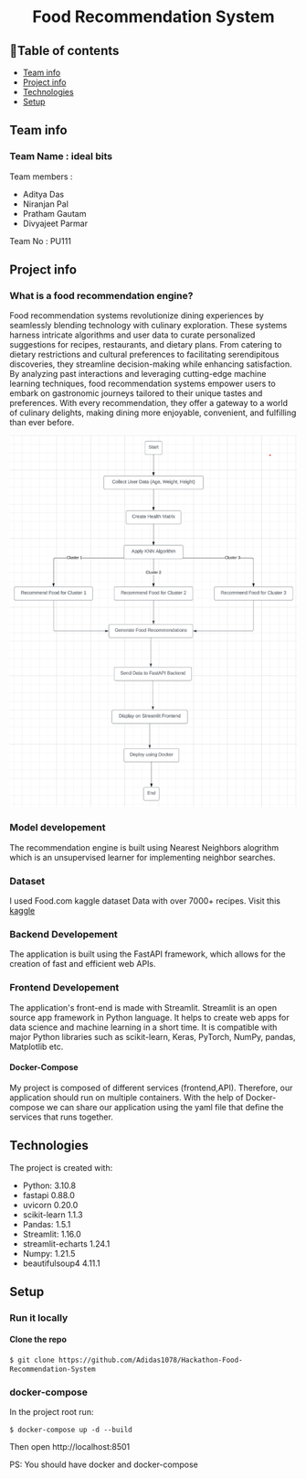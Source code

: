 <h1 align="center">Food Recommendation System</h1>


## :bookmark_tabs:Table of contents
* [Team info](#Team-info)
* [Project info](#Project-info)
* [Technologies](#Technologies)
* [Setup](#setup)

## Team info
### Team Name : ideal bits
Team members : 
* Aditya Das
* Niranjan Pal
* Pratham Gautam
* Divyajeet Parmar

Team No : PU111



## Project info

### What is a food recommendation engine?
Food recommendation systems revolutionize dining experiences by seamlessly blending technology with culinary exploration. These systems harness intricate algorithms and user data to curate personalized suggestions for recipes, restaurants, and dietary plans. From catering to dietary restrictions and cultural preferences to facilitating serendipitous discoveries, they streamline decision-making while enhancing satisfaction. By analyzing past interactions and leveraging cutting-edge machine learning techniques, food recommendation systems empower users to embark on gastronomic journeys tailored to their unique tastes and preferences. With every recommendation, they offer a gateway to a world of culinary delights, making dining more enjoyable, convenient, and fulfilling than ever before.

<div align= "center"><img src="Assets\file_2024-03-15_04.10.43.png" /></div>

### Model developement
The recommendation engine is built using Nearest Neighbors alogrithm which is an unsupervised learner for implementing neighbor searches.

### Dataset
I used Food.com kaggle dataset Data with over 7000+ recipes. Visit this [kaggle](https://www.kaggle.com/datasets/shrutisaxena/food-nutrition-dataset)

### Backend Developement
The application is built using the FastAPI framework, which allows for the creation of fast and efficient web APIs.

### Frontend Developement

The application's front-end is made with Streamlit. Streamlit is an open source app framework in Python language. It helps to create web apps for data science and machine learning in a short time. It is compatible with major Python libraries such as scikit-learn, Keras, PyTorch, NumPy, pandas, Matplotlib etc. 

#### Docker-Compose
My project is composed of different services (frontend,API). Therefore, our application should run on multiple containers. With the help of Docker-compose we can share our application using the yaml file that define the services that runs together.

## Technologies
The project is created with:
* Python: 3.10.8
* fastapi 0.88.0
* uvicorn 0.20.0
* scikit-learn 1.1.3
* Pandas: 1.5.1
* Streamlit: 1.16.0
* streamlit-echarts 1.24.1
* Numpy: 1.21.5
* beautifulsoup4 4.11.1

## Setup

### Run it locally
#### Clone the repo
```
$ git clone https://github.com/Adidas1078/Hackathon-Food-Recommendation-System
```
### docker-compose
In the project root run:
```
$ docker-compose up -d --build
```
Then open http://localhost:8501

PS: You should have docker and docker-compose
